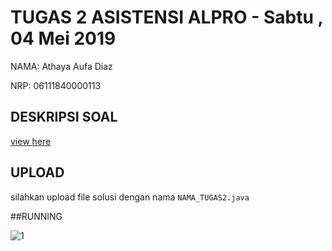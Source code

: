 # TUGAS 2 ASISTENSI ALPRO - Sabtu , 04 Mei 2019
NAMA:   Athaya Aufa Diaz

NRP:    06111840000113


## DESKRIPSI SOAL
[view here](https://github.com/asistensi-matematika/tugas2/blob/master/soal.ipynb)
## UPLOAD 
silahkan upload file solusi dengan nama `NAMA_TUGAS2.java` 

##RUNNING

![1](https://user-images.githubusercontent.com/49511885/57512826-a1c7ef00-72c1-11e9-8ffa-613d46166990.png)


